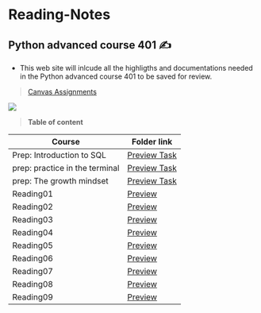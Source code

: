 # Reading-Notes
## Python advanced course 401 ✍️
- This web site will inlcude all the highligths and documentations needed in the Python advanced course 401 to be saved for review. 

> [Canvas Assignments](https://canvas.instructure.com/courses/4333667/assignments)

![](https://media.giphy.com/media/uB86ZyWQsnFSGYe2sA/giphy.gif)

> **Table of content**


| Course | Folder link |
| ----------- | ----------- |
| Prep: Introduction to SQL  | [Preview Task](https://dialaabulkhail.github.io/Reading-Notes/intro_to_sql) |
| prep: practice in the terminal | [Preview Task](https://dialaabulkhail.github.io/Reading-Notes/practice_in_terminal) |
| prep: The growth mindset | [Preview Task](https://dialaabulkhail.github.io/Reading-Notes/the_growth_midset) |
| Reading01 | [Preview](https://dialaabulkhail.github.io/Reading-Notes/Read_Class01) |
| Reading02 | [Preview](https://dialaabulkhail.github.io/Reading-Notes/Read_Class02) |
| Reading03 | [Preview](https://dialaabulkhail.github.io/Reading-Notes/Read_Class03) |
| Reading04 | [Preview](https://dialaabulkhail.github.io/Reading-Notes/Read_Class04) |
| Reading05 | [Preview](https://dialaabulkhail.github.io/Reading-Notes/Read_Class05) |
| Reading06 | [Preview](https://dialaabulkhail.github.io/Reading-Notes/Read_Class06) |
| Reading07 | [Preview](https://dialaabulkhail.github.io/Reading-Notes/Read_Class07) |
| Reading08 | [Preview](https://dialaabulkhail.github.io/Reading-Notes/Read_Class08) |
| Reading09 | [Preview](https://dialaabulkhail.github.io/Reading-Notes/Read_Class09) |
